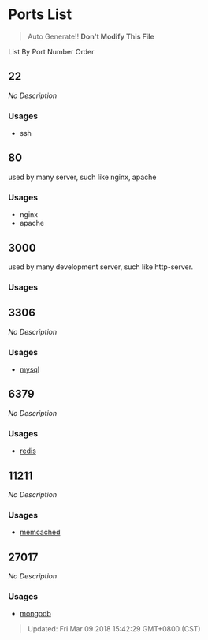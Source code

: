 # Ports List

> Auto Generate!! **Don't Modify This File**

List By Port Number Order


## 22

*No Description*

### Usages

- ssh


## 80

used by many server, such like nginx, apache


### Usages

- nginx
- apache


## 3000

used by many development server, such like http-server.


### Usages




## 3306

*No Description*

### Usages

- [mysql](https://www.mysql.com/)


## 6379

*No Description*

### Usages

- [redis](https://redis.io/)


## 11211

*No Description*

### Usages

- [memcached](https://www.memcached.org/)


## 27017

*No Description*

### Usages

- [mongodb](https://www.mongodb.com/)


> Updated: Fri Mar 09 2018 15:42:29 GMT+0800 (CST)